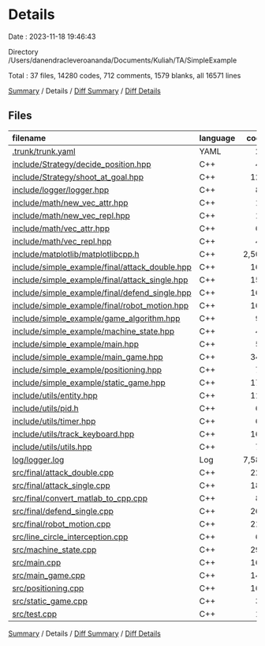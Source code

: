 # Details

Date : 2023-11-18 19:46:43

Directory /Users/danendracleveroananda/Documents/Kuliah/TA/SimpleExample

Total : 37 files,  14280 codes, 712 comments, 1579 blanks, all 16571 lines

[Summary](results.md) / Details / [Diff Summary](diff.md) / [Diff Details](diff-details.md)

## Files
| filename | language | code | comment | blank | total |
| :--- | :--- | ---: | ---: | ---: | ---: |
| [.trunk/trunk.yaml](/.trunk/trunk.yaml) | YAML | 22 | 2 | 1 | 25 |
| [include/Strategy/decide_position.hpp](/include/Strategy/decide_position.hpp) | C++ | 46 | 3 | 8 | 57 |
| [include/Strategy/shoot_at_goal.hpp](/include/Strategy/shoot_at_goal.hpp) | C++ | 129 | 17 | 23 | 169 |
| [include/logger/logger.hpp](/include/logger/logger.hpp) | C++ | 84 | 3 | 19 | 106 |
| [include/math/new_vec_attr.hpp](/include/math/new_vec_attr.hpp) | C++ | 13 | 0 | 5 | 18 |
| [include/math/new_vec_repl.hpp](/include/math/new_vec_repl.hpp) | C++ | 10 | 1 | 2 | 13 |
| [include/math/vec_attr.hpp](/include/math/vec_attr.hpp) | C++ | 62 | 4 | 11 | 77 |
| [include/math/vec_repl.hpp](/include/math/vec_repl.hpp) | C++ | 41 | 6 | 11 | 58 |
| [include/matplotlib/matplotlibcpp.h](/include/matplotlib/matplotlibcpp.h) | C++ | 2,505 | 137 | 645 | 3,287 |
| [include/simple_example/final/attack_double.hpp](/include/simple_example/final/attack_double.hpp) | C++ | 160 | 25 | 29 | 214 |
| [include/simple_example/final/attack_single.hpp](/include/simple_example/final/attack_single.hpp) | C++ | 154 | 25 | 28 | 207 |
| [include/simple_example/final/defend_single.hpp](/include/simple_example/final/defend_single.hpp) | C++ | 164 | 25 | 30 | 219 |
| [include/simple_example/final/robot_motion.hpp](/include/simple_example/final/robot_motion.hpp) | C++ | 160 | 25 | 29 | 214 |
| [include/simple_example/game_algorithm.hpp](/include/simple_example/game_algorithm.hpp) | C++ | 90 | 1 | 22 | 113 |
| [include/simple_example/machine_state.hpp](/include/simple_example/machine_state.hpp) | C++ | 45 | 0 | 8 | 53 |
| [include/simple_example/main.hpp](/include/simple_example/main.hpp) | C++ | 57 | 4 | 20 | 81 |
| [include/simple_example/main_game.hpp](/include/simple_example/main_game.hpp) | C++ | 347 | 63 | 80 | 490 |
| [include/simple_example/positioning.hpp](/include/simple_example/positioning.hpp) | C++ | 74 | 4 | 22 | 100 |
| [include/simple_example/static_game.hpp](/include/simple_example/static_game.hpp) | C++ | 178 | 41 | 39 | 258 |
| [include/utils/entity.hpp](/include/utils/entity.hpp) | C++ | 118 | 27 | 18 | 163 |
| [include/utils/pid.h](/include/utils/pid.h) | C++ | 67 | 0 | 14 | 81 |
| [include/utils/timer.hpp](/include/utils/timer.hpp) | C++ | 65 | 2 | 10 | 77 |
| [include/utils/track_keyboard.hpp](/include/utils/track_keyboard.hpp) | C++ | 161 | 10 | 16 | 187 |
| [include/utils/utils.hpp](/include/utils/utils.hpp) | C++ | 74 | 22 | 20 | 116 |
| [log/logger.log](/log/logger.log) | Log | 7,588 | 0 | 1 | 7,589 |
| [src/final/attack_double.cpp](/src/final/attack_double.cpp) | C++ | 220 | 36 | 59 | 315 |
| [src/final/attack_single.cpp](/src/final/attack_single.cpp) | C++ | 181 | 29 | 50 | 260 |
| [src/final/convert_matlab_to_cpp.cpp](/src/final/convert_matlab_to_cpp.cpp) | C++ | 88 | 2 | 21 | 111 |
| [src/final/defend_single.cpp](/src/final/defend_single.cpp) | C++ | 263 | 43 | 64 | 370 |
| [src/final/robot_motion.cpp](/src/final/robot_motion.cpp) | C++ | 215 | 48 | 60 | 323 |
| [src/line_circle_interception.cpp](/src/line_circle_interception.cpp) | C++ | 67 | 16 | 23 | 106 |
| [src/machine_state.cpp](/src/machine_state.cpp) | C++ | 298 | 27 | 59 | 384 |
| [src/main.cpp](/src/main.cpp) | C++ | 165 | 21 | 40 | 226 |
| [src/main_game.cpp](/src/main_game.cpp) | C++ | 147 | 11 | 29 | 187 |
| [src/positioning.cpp](/src/positioning.cpp) | C++ | 168 | 27 | 43 | 238 |
| [src/static_game.cpp](/src/static_game.cpp) | C++ | 37 | 3 | 12 | 52 |
| [src/test.cpp](/src/test.cpp) | C++ | 17 | 2 | 8 | 27 |

[Summary](results.md) / Details / [Diff Summary](diff.md) / [Diff Details](diff-details.md)